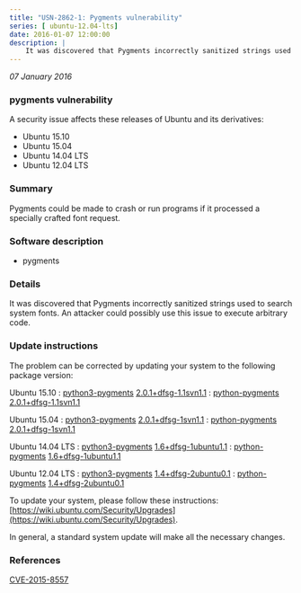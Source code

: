 ```yaml
---
title: "USN-2862-1: Pygments vulnerability"
series: [ ubuntu-12.04-lts]
date: 2016-01-07 12:00:00
description: |
    It was discovered that Pygments incorrectly sanitized strings used to search system fonts. An attacker could possibly use this issue to execute arbitrary code. 
--- 
```

 
 

*07 January 2016*

### pygments vulnerability

A security issue affects these releases of Ubuntu and its derivatives:

* Ubuntu 15.10
* Ubuntu 15.04
* Ubuntu 14.04 LTS
* Ubuntu 12.04 LTS

### Summary

Pygments could be made to crash or run programs if it processed a specially crafted font request.

### Software description

* pygments 

### Details

It was discovered that Pygments incorrectly sanitized strings used to search system fonts. An attacker could possibly use this issue to execute arbitrary code. 

### Update instructions

The problem can be corrected by updating your system to the following package version:

Ubuntu 15.10
 : [python3-pygments](https://launchpad.net/ubuntu/+source/pygments) <span> [2.0.1+dfsg-1.1svn1.1](https://launchpad.net/ubuntu/+source/pygments/2.0.1+dfsg-1.1svn1.1) </span> 
 : [python-pygments](https://launchpad.net/ubuntu/+source/pygments) <span> [2.0.1+dfsg-1.1svn1.1](https://launchpad.net/ubuntu/+source/pygments/2.0.1+dfsg-1.1svn1.1) </span> 

Ubuntu 15.04
 : [python3-pygments](https://launchpad.net/ubuntu/+source/pygments) <span> [2.0.1+dfsg-1svn1.1](https://launchpad.net/ubuntu/+source/pygments/2.0.1+dfsg-1svn1.1) </span> 
 : [python-pygments](https://launchpad.net/ubuntu/+source/pygments) <span> [2.0.1+dfsg-1svn1.1](https://launchpad.net/ubuntu/+source/pygments/2.0.1+dfsg-1svn1.1) </span> 

Ubuntu 14.04 LTS
 : [python3-pygments](https://launchpad.net/ubuntu/+source/pygments) <span> [1.6+dfsg-1ubuntu1.1](https://launchpad.net/ubuntu/+source/pygments/1.6+dfsg-1ubuntu1.1) </span> 
 : [python-pygments](https://launchpad.net/ubuntu/+source/pygments) <span> [1.6+dfsg-1ubuntu1.1](https://launchpad.net/ubuntu/+source/pygments/1.6+dfsg-1ubuntu1.1) </span> 

Ubuntu 12.04 LTS
 : [python3-pygments](https://launchpad.net/ubuntu/+source/pygments) <span> [1.4+dfsg-2ubuntu0.1](https://launchpad.net/ubuntu/+source/pygments/1.4+dfsg-2ubuntu0.1) </span> 
 : [python-pygments](https://launchpad.net/ubuntu/+source/pygments) <span> [1.4+dfsg-2ubuntu0.1](https://launchpad.net/ubuntu/+source/pygments/1.4+dfsg-2ubuntu0.1) </span> 

To update your system, please follow these instructions: [https://wiki.ubuntu.com/Security/Upgrades](https://wiki.ubuntu.com/Security/Upgrades).

In general, a standard system update will make all the necessary changes. 

### References

 
 [CVE-2015-8557](http://people.ubuntu.com/~ubuntu-security/cve/CVE-2015-8557)
 

